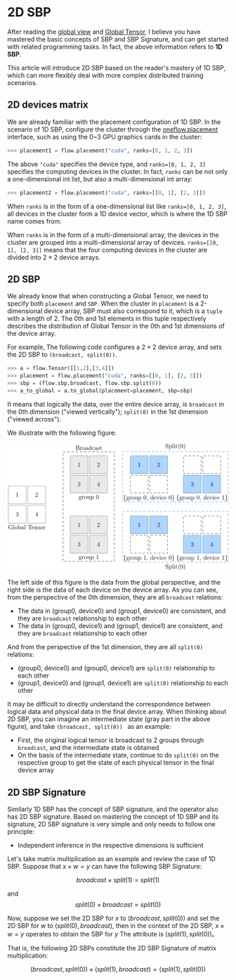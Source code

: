 # 2D SBP

After reading the [global view](./02_sbp.md) and [Global Tensor](./03_consistent_tensor.md), I believe you have mastered the basic concepts of SBP and SBP Signature, and can get started with related programming tasks. In fact, the above information refers to **1D SBP**.

This article will introduce 2D SBP based on the reader's mastery of 1D SBP, which can more flexibly deal with more complex distributed training scenarios.

## 2D devices matrix
We are already familiar with the placement configuration of 1D SBP. In the scenario of 1D SBP, configure the cluster through the [oneflow.placement](https://oneflow.readthedocs.io/en/master/placement.html#oneflow.placement) interface, such as using the 0~3 GPU graphics cards in the cluster:

```python
>>> placement1 = flow.placement("cuda", ranks=[0, 1, 2, 3])
```

The above `"cuda"` specifies the device type, and `ranks=[0, 1, 2, 3]` specifies the computing devices in the cluster. In fact, `ranks` can be not only a one-dimensional int list, but also a multi-dimensional int array:

```python
>>> placement2 = flow.placement("cuda", ranks=[[0, 1], [2, 3]])
```

When `ranks` is in the form of a one-dimensional list like `ranks=[0, 1, 2, 3]`, all devices in the cluster form a 1D device vector, which is where the 1D SBP name comes from.

When `ranks` is in the form of a multi-dimensional array, the devices in the cluster are grouped into a multi-dimensional array of devices. `ranks=[[0, 1], [2, 3]]` means that the four computing devices in the cluster are divided into $2 \times 2$ device arrays.

## 2D SBP

We already know that when constructing a Global Tensor, we need to specify both `placement` and `SBP`. When the cluster in `placement` is a 2-dimensional device array, SBP must also correspond to it, which is a `tuple` with a length of 2. The 0th and 1st elements in this tuple respectively describes the distribution of Global Tensor in the 0th and 1st dimensions of the device array.

For example, The following code configures a $2 \times 2$ device array, and sets the 2D SBP to `(broadcast, split(0))`.

```python
>>> a = flow.Tensor([[1,2],[3,4]])
>>> placement = flow.placement("cuda", ranks=[[0, 1], [2, 3]])
>>> sbp = (flow.sbp.broadcast, flow.sbp.split(0))
>>> a_to_global = a.to_global(placement=placement, sbp=sbp)
```

It means that logically the data, over the entire device array, is `broadcast` in the 0th dimension ("viewed vertically"); `split(0)` in the 1st dimension ("viewed across").

We illustrate with the following figure:

![](./imgs/2d-sbp.png)

The left side of this figure is the data from the global perspective, and the right side is the data of each device on the device array. As you can see, from the perspective of the 0th dimension, they are all `broadcast` relations:

- The data in (group0, device0) and (group1, device0) are consistent, and they are `broadcast` relationship to each other
- The data in (group0, device1) and (group1, device1) are consistent, and they are `broadcast` relationship to each other

And from the perspective of the 1st dimension, they are all `split(0)` relations:

- (group0, device0) and (group0, device1) are `split(0)` relationship to each other
- (group1, device0) and (group1, device1) are `split(0)` relationship to each other

It may be difficult to directly understand the correspondence between logical data and physical data in the final device array. When thinking about 2D SBP, you can imagine an intermediate state (gray part in the above figure), and take `(broadcast, split(0)) ` as an example:

- First, the original logical tensor is broadcast to 2 groups through `broadcast`, and the intermediate state is obtained
- On the basis of the intermediate state, continue to do `split(0)` on the respective group to get the state of each physical tensor in the final device array

## 2D SBP Signature

Similarly 1D SBP has the concept of SBP signature, and the operator also has 2D SBP signature. Based on mastering the concept of 1D SBP and its signature, 2D SBP signature is very simple and only needs to follow one principle: 

- Independent inference in the respective dimensions is sufficient

Let's take matrix multiplication as an example and review the case of 1D SBP. Suppose that $x \times w = y$ can have the following SBP Signature:

$$ broadcast \times split(1) = split(1) $$

and
$$ split(0) \times broadcast = split(0) $$

Now, suppose we set the 2D SBP for $x$ to $(broadcast, split(0))$ and set the 2D SBP for $w$ to $(split(0), broadcast)$, then in the context of the 2D SBP, $x \times w = y$ operates to obtain the SBP for $y$ 
 The attribute is $(split(1), split(0))$。

 That is, the following 2D SBPs constitute the 2D SBP Signature of matrix multiplication:

$$ (broadcast, split(0)) \times (split(1), broadcast) =  (split(1), split(0)) $$
